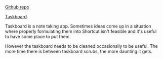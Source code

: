 [Github repo](https://github.com/rorawok/whoops-all-grapplers)

[Taskboard](https://tasksboard.com/app)

Taskboard is a note taking app. Sometimes ideas come up in a situation where properly formulating them into Shortcut isn't feasible and it's useful to have some place to put them.

However the taskboard needs to be cleaned occasionally to be useful. The more time there is between taskboard scrubs, the more daunting it gets.


